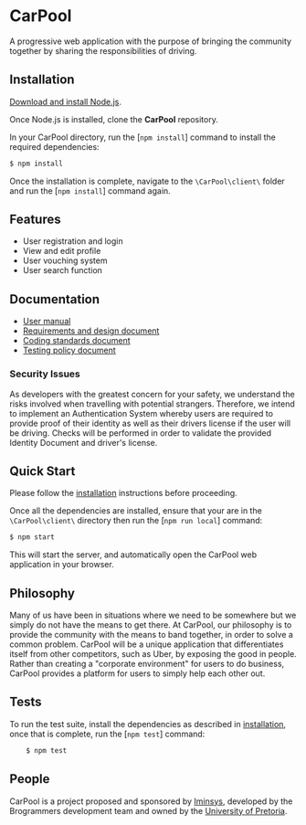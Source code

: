 ﻿# CarPool

A progressive web application with the purpose of bringing the community together
by sharing the responsibilities of driving.

## Installation

[Download and install Node.js](https://nodejs.org/en/download/).

Once Node.js is installed, clone the **CarPool** repository.

In your CarPool directory, run the [`npm install`] command to install the required dependencies:

```bash
$ npm install
```
Once the installation is complete, navigate to the `\CarPool\client\` folder and run the [`npm install`] command again.  


## Features

* User registration and login
* View and edit profile
* User vouching system
* User search function

## Documentation
	
	
* <a href="https://drive.google.com/open?id=1Bm0DS6Q2ma_6LgFtqEvHb00QAVKw4pVi" target="_blank">User manual</a>
* <a href="https://drive.google.com/open?id=1eM-7meF5puDQnJiRQuKKxiiulo7DSO4w" target="_blank">Requirements and design document </a>
* <a href="https://drive.google.com/open?id=1L5UCMJzX3bENWo_TjIH5aXFxkfkO-MV8" target="_blank">Coding standards document </a>
* <a href="https://drive.google.com/open?id=1FGpuaxpYKhTKCvPZ8lSglqVc8Ma-UdZL" target="_blank">Testing policy document</a>

### Security Issues

As developers with the greatest concern for your safety, we understand the risks involved when travelling with potential strangers. Therefore, we intend to implement an Authentication System whereby users are required to provide proof of their identity as well as their drivers license if the user will be driving. Checks will be performed in order to validate the provided Identity Document and driver's license.

## Quick Start

Please follow the [installation](#installation) instructions before proceeding.

Once all the dependencies are installed,  ensure that your are in the `\CarPool\client\` directory then run the [`npm run local`] command:

```bash
$ npm start
```

This will start the server, and automatically open the CarPool web application in your browser.

## Philosophy

Many of us have been in situations where we need to be somewhere but we simply do not have the means to get there. At CarPool, our philosophy is to provide the community with the means to band together, in order to solve a common problem. CarPool will be a unique application that differentiates itself from other competitors, such as Uber, by exposing the good in people. Rather than creating a "corporate environment" for users to do business, CarPool provides a platform for users to simply help each other out.

## Tests

To run the test suite, install the dependencies as described in [installation](#installation), once that is complete, run the [`npm test`] command:

```bash
	$ npm test
```

## People

CarPool is a project proposed and sponsored by [Iminsys][iminsys-url], developed by the Brogrammers development team and owned by the [University of Pretoria][up-url].

[iminsys-url]: http://www.iminsys.com
[package-diagram-url]: https://ibb.co/dbs9xH
[up-url]: http://www.up.ac.za


